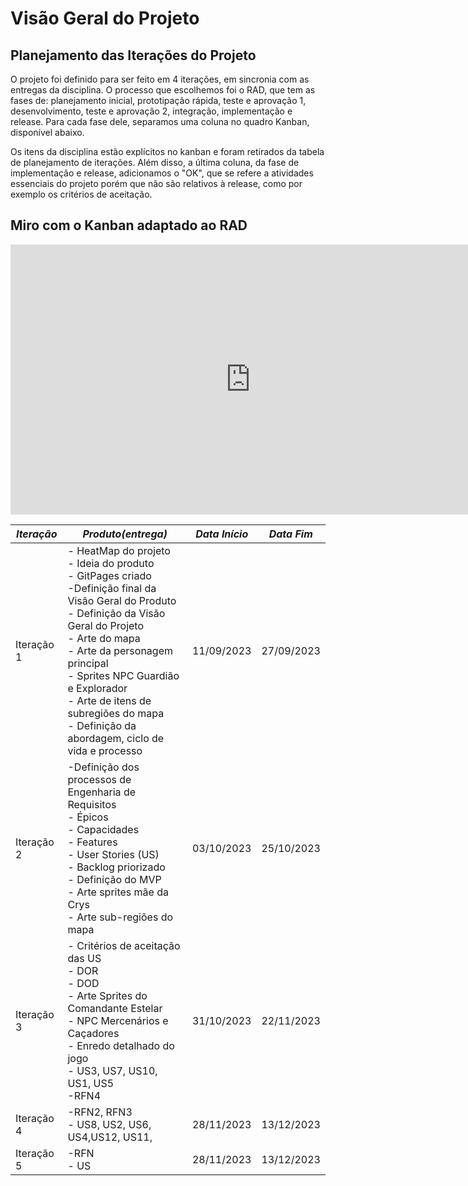 # Visão Geral do Projeto

## **Planejamento das Iterações do Projeto**


O projeto foi definido para ser feito em 4 iterações, em sincronia com as entregas da disciplina. O processo que escolhemos foi o RAD, que tem as fases de: planejamento inicial, prototipação rápida, teste e aprovação 1, desenvolvimento, teste e aprovação 2, integração, implementação e release. Para cada fase dele, separamos uma coluna no quadro Kanban, disponível abaixo. 

Os itens da disciplina estão explícitos no kanban e foram retirados da tabela de planejamento de iterações. Além disso, a última coluna, da fase de implementação e release, adicionamos o "OK", que se refere a atividades essenciais do projeto porém que não são relativos à release, como por exemplo os critérios de aceitação.

## Miro com o Kanban adaptado ao RAD

<iframe width="768" height="432" src="https://miro.com/app/board/uXjVNOv3H60=/" frameborder="0" scrolling="no" allow="fullscreen; clipboard-read; clipboard-write" allowfullscreen></iframe>

| **_Iteração_**    | **_Produto(entrega)_**                                                                                                                                                                                                    | **_Data Início_** | **_Data Fim_** |
| --------------- | ------------------------------------------------------------------------------------------------------------------------------------------------------------------------------------------------------------------------- | ----------------- | -------------- |
| Iteração 1        | - HeatMap do projeto <br/>- Ideia do produto   <br/>      - GitPages criado <br/>-Definição final da Visão Geral do Produto <br/>- Definição da Visão Geral do Projeto   <br/>- Arte do mapa <br/>- Arte da personagem principal  <br/>- Sprites NPC Guardião e Explorador <br/>- Arte de itens de subregiões do mapa  <br/>- Definição da abordagem, ciclo de vida e processo                                                                                                                                             | 11/09/2023        | 27/09/2023     |
| Iteração 2        | -Definição dos processos de Engenharia de Requisitos <br/>- Épicos <br/>- Capacidades <br/>- Features <br/>- User Stories (US) <br/>- Backlog priorizado <br/>- Definição do MVP <br/>- Arte sprites mãe da Crys <br/>- Arte sub-regiões do mapa          | 03/10/2023        | 25/10/2023     |
| Iteração 3  |  - Critérios de aceitação das US <br/>- DOR <br/>- DOD  <br/>- Arte Sprites do Comandante Estelar <br/>- NPC Mercenários e Caçadores <br/>- Enredo detalhado do jogo <br/>- US3, US7, US10, US1, US5 <br/>-RFN4 | 31/10/2023        | 22/11/2023     |
| Iteração 4        | -RFN2, RFN3                 <br/>- US8, US2, US6, US4,US12, US11,                                                              | 28/11/2023        |13/12/2023     |
| Iteração 5        | -RFN                <br/>- US                                                             | 28/11/2023        |13/12/2023     |
